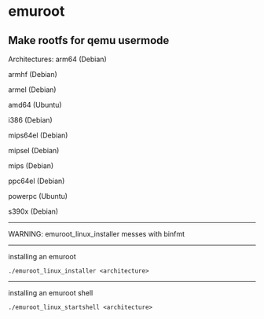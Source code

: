 # emuroot
Make rootfs for qemu usermode
---

Architectures: 
arm64 (Debian)

armhf (Debian)

armel (Debian)

amd64 (Ubuntu)

i386 (Debian)

mips64el (Debian)

mipsel (Debian)

mips (Debian)

ppc64el (Debian)

powerpc (Ubuntu)

s390x (Debian)

---
WARNING: emuroot_linux_installer messes with binfmt

---

installing an emuroot

~~~
./emuroot_linux_installer <architecture>
~~~

---

installing an emuroot shell

~~~
./emuroot_linux_startshell <architecture>
~~~

